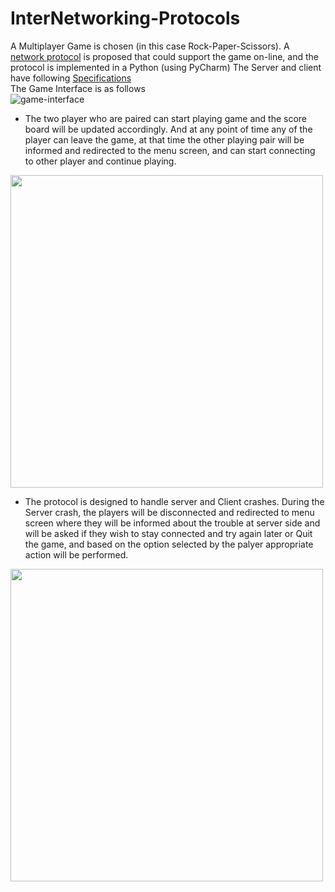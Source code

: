 # InterNetworking-Protocols

A Multiplayer Game is chosen (in this case Rock-Paper-Scissors).
A [network protocol](https://github.com/Sree-Vandana/InterNetworking-Protocols/blob/master/Network-Protocol.md) is proposed that could support the game on-line, and the protocol is implemented in a Python (using PyCharm)
The Server and client have following [Specifications](https://github.com/Sree-Vandana/InterNetworking-Protocols/blob/master/Game%20Specifications.pdf)
</br>
The Game Interface is as follows
</br>
![game-interface](https://github.com/Sree-Vandana/InterNetworking-Protocols/blob/master/Game%20Pics/player_0%20and%20player_1.png)
</br>
* <p>The two player who are paired can start playing game and the score board will be updated accordingly. And at any point of time any of the player can leave the game, at that time the other playing pair will be informed and redirected to the menu screen, and can start connecting to other player and continue playing.</p>
<img src= "https://github.com/Sree-Vandana/InterNetworking-Protocols/blob/master/Game%20Pics/other-player-left.png" width="500" height="500" />

* <p>The protocol is designed to handle server and Client crashes. During the Server crash, the players will be disconnected and redirected to menu screen where they will be informed about the trouble  at server side and will be asked if they wish to stay connected and try again later or Quit the game, and based on the option selected by the palyer appropriate action will be performed.</p>
<img src= "https://github.com/Sree-Vandana/InterNetworking-Protocols/blob/master/Game%20Pics/Server-crash.png" width="500" height="500" />

